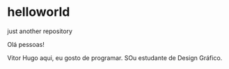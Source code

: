 # helloworld
just another repository

Olá pessoas!

Vitor Hugo aqui, eu gosto de programar.
SOu estudante de Design Gráfico.

